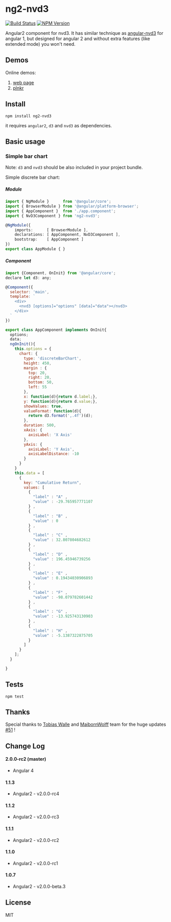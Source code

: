 # ng2-nvd3
[![Build Status](https://travis-ci.org/krispo/ng2-nvd3.svg?branch=master)](https://travis-ci.org/krispo/ng2-nvd3)
[![NPM Version](http://img.shields.io/npm/v/ng2-nvd3.svg?style=flat)](https://www.npmjs.org/package/ng2-nvd3)

Angular2 component for nvd3. It has similar technique as [angular-nvd3](http://krispo.github.io/angular-nvd3) for angular 1, but designed for angular 2 and without extra features (like extended mode) you won't need.

## Demos

Online demos:

1. [web page](http://krispo.github.io/ng2-nvd3)
2. [plnkr](http://plnkr.co/edit/T4i7Zh?p=preview)

## Install

    npm install ng2-nvd3
    
it requires `angular2`, `d3` and `nvd3` as dependencies.
    
## Basic usage

### Simple bar chart
Note: `d3` and `nvd3` should be also included in your project bundle.

Simple discrete bar chart: 
    
##### Module   
 
```ts
import { NgModule }      from '@angular/core';
import { BrowserModule } from '@angular/platform-browser';
import { AppComponent }  from './app.component';
import { NvD3Component } from 'ng2-nvd3';

@NgModule({
    imports:      [ BrowserModule ],
    declarations: [ AppComponent, NvD3Component ],
    bootstrap:    [ AppComponent ]
})
export class AppModule { }
``` 

##### Component
```js
import {Component, OnInit} from '@angular/core';
declare let d3: any;

@Component({
  selector: 'main',
  template: `
    <div>
      <nvd3 [options]="options" [data]="data"></nvd3>
    </div>
  `
})

export class AppComponent implements OnInit{
  options;
  data;
  ngOnInit(){
    this.options = {
      chart: {
        type: 'discreteBarChart',
        height: 450,
        margin : {
          top: 20,
          right: 20,
          bottom: 50,
          left: 55
        },
        x: function(d){return d.label;},
        y: function(d){return d.value;},
        showValues: true,
        valueFormat: function(d){
          return d3.format(',.4f')(d);
        },
        duration: 500,
        xAxis: {
          axisLabel: 'X Axis'
        },
        yAxis: {
          axisLabel: 'Y Axis',
          axisLabelDistance: -10
        }
      }
    }
    this.data = [
      {
        key: "Cumulative Return",
        values: [
          {
            "label" : "A" ,
            "value" : -29.765957771107
          } ,
          {
            "label" : "B" ,
            "value" : 0
          } ,
          {
            "label" : "C" ,
            "value" : 32.807804682612
          } ,
          {
            "label" : "D" ,
            "value" : 196.45946739256
          } ,
          {
            "label" : "E" ,
            "value" : 0.19434030906893
          } ,
          {
            "label" : "F" ,
            "value" : -98.079782601442
          } ,
          {
            "label" : "G" ,
            "value" : -13.925743130903
          } ,
          {
            "label" : "H" ,
            "value" : -5.1387322875705
          }
        ]
      }
    ];
  }

}
```    

## Tests

    npm test
    
## Thanks

Special thanks to [Tobias Walle](https://github.com/TobiasWalle) and [MaibornWolff](https://github.com/MaibornWolff) team for the huge updates [#51](https://github.com/krispo/ng2-nvd3/pull/51) !
    
## Change Log

#### 2.0.0-rc2 (master)

* Angular 4

#### 1.1.3
* Angular2 - v2.0.0-rc4 

#### 1.1.2
* Angular2 - v2.0.0-rc3 

#### 1.1.1
* Angular2 - v2.0.0-rc2 

#### 1.1.0
* Angular2 - v2.0.0-rc1 

#### 1.0.7
* Angular2 - v2.0.0-beta.3 
    

## License
MIT
